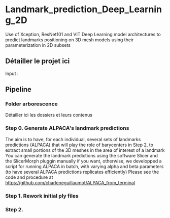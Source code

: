 # Landmark_prediction_Deep_Learning_2D
Use of Xception, ResNet101 and VIT Deep Learning model architectures to predict landmarks positioning on 3D mesh models using their parameterization in 2D subsets 

## Détailler le projet ici
Input : 

## Pipeline 
### Folder arborescence 
Détailler ici les dossiers et leurs contenus 

### Step 0. Generate ALPACA's landmark predictions 
The aim is to have, for each individual, several sets of landmarks predictions (ALPACA) that will play the role of barycenters in Step 2, to extract small portions of the 3D meshes in the area of interest of a landmark 
You can generate the landmark predictions using the software Slicer and the SlicerMorph pluggin manually if you want, 
otherwise, we developped a script for running ALPACA in batch, with varying alpha and beta parameters (to have several ALPACA predictions replicates efficiently)
Please see the code and procedure at https://github.com/charleneguillaumot/ALPACA_from_terminal

### Step 1. Rework initial ply files 

### Step 2. 
